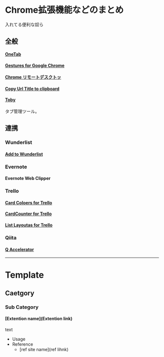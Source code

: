 # Chrome拡張機能などのまとめ
入れてる便利な奴ら
## 全般
#### [OneTab]()
#### [Gestures for Google Chrome]()
#### [Chrome リモートデスクトッ]()
#### [Copy Url Title to clipboard]()
#### [Toby](https://chrome.google.com/webstore/detail/toby-manage-your-tabs/hddnkoipeenegfoeaoibdmnaalmgkpip?hl=ja)
タブ管理ツール。

## 連携
### Wunderlist
#### [Add to Wunderlist]()

### Evernote 
#### Evernote Web Clipper

### Trello
#### [Card Coloers for Trello]()
#### [CardCounter for Trello]()
#### [List Layoutas for Trello]()

### Qiita
#### [Q Accelerator]()

---
# Template
## Caetgory
### Sub Category
#### [Extention name](Extention link)
text
- Usage
- Reference
	+ [ref site name](ref lihnk)

